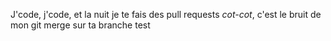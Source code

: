 J'code, j'code, et la nuit je te fais des pull requests
*cot-cot*, c'est le bruit de mon git merge sur ta branche test

<!---
guillaumekieffermanudev/guillaumekieffermanudev is a ✨ special ✨ repository because its `README.md` (this file) appears on your GitHub profile.
You can click the Preview link to take a look at your changes.
--->
